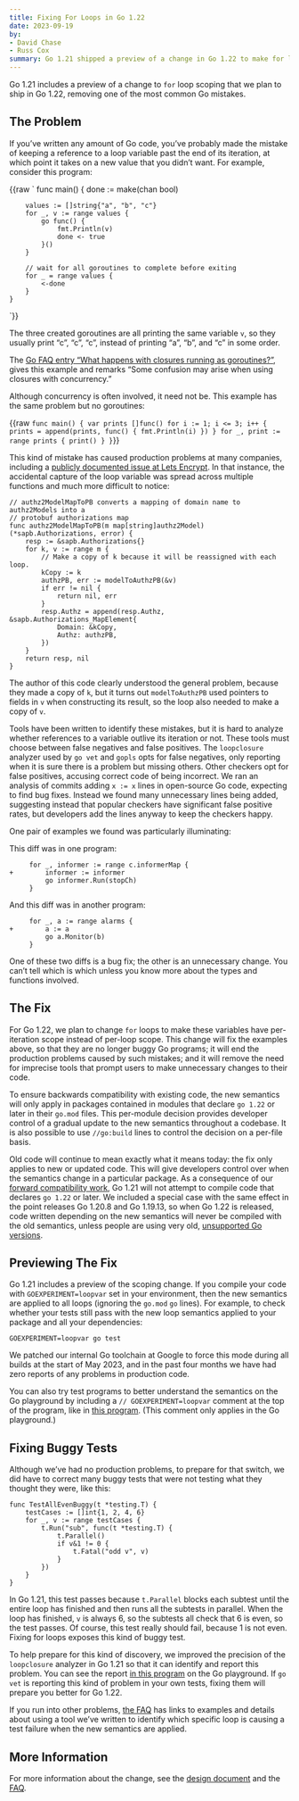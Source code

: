 ```yaml
---
title: Fixing For Loops in Go 1.22
date: 2023-09-19
by:
- David Chase
- Russ Cox
summary: Go 1.21 shipped a preview of a change in Go 1.22 to make for loops less error-prone.
---
```


Go 1.21 includes a preview of a change to `for` loop scoping
that we plan to ship in Go 1.22,
removing one of the most common Go mistakes.

## The Problem

If you’ve written any amount of Go code, you’ve probably made the mistake
of keeping a reference to a loop variable past the end of its iteration,
at which point it takes on a new value that you didn’t want.
For example, consider this program:

{{raw `
	func main() {
		done := make(chan bool)

		values := []string{"a", "b", "c"}
		for _, v := range values {
			go func() {
				fmt.Println(v)
				done <- true
			}()
		}

		// wait for all goroutines to complete before exiting
		for _ = range values {
			<-done
		}
	}
`}}

The three created goroutines are all printing the same variable `v`,
so they usually print “c”, “c”, “c”, instead of printing “a”, “b”, and “c” in some order.

The [Go FAQ entry “What happens with closures running as goroutines?”](https://go.dev/doc/faq#closures_and_goroutines),
gives this example and remarks
“Some confusion may arise when using closures with concurrency.”

Although concurrency is often involved, it need not be.
This example has the same problem but no goroutines:

{{raw `
	func main() {
		var prints []func()
		for i := 1; i <= 3; i++ {
			prints = append(prints, func() { fmt.Println(i) })
		}
		for _, print := range prints {
			print()
		}
	}
`}}

This kind of mistake has caused production problems at many companies,
including a
[publicly documented issue at Lets Encrypt](https://go.googlesource.com/proposal/+/master/design/60078-loopvar.md).
In that instance, the accidental capture of the loop variable was spread across
multiple functions and much more difficult to notice:

	// authz2ModelMapToPB converts a mapping of domain name to authz2Models into a
	// protobuf authorizations map
	func authz2ModelMapToPB(m map[string]authz2Model) (*sapb.Authorizations, error) {
		resp := &sapb.Authorizations{}
		for k, v := range m {
			// Make a copy of k because it will be reassigned with each loop.
			kCopy := k
			authzPB, err := modelToAuthzPB(&v)
			if err != nil {
				return nil, err
			}
			resp.Authz = append(resp.Authz, &sapb.Authorizations_MapElement{
				Domain: &kCopy,
				Authz: authzPB,
			})
		}
		return resp, nil
	}

The author of this code clearly understood the general problem, because they made a copy of `k`,
but it turns out `modelToAuthzPB` used pointers to fields in `v` when constructing its result,
so the loop also needed to make a copy of `v`.

Tools have been written to identify these mistakes, but it is hard to analyze
whether references to a variable outlive its iteration or not.
These tools must choose between false negatives and false positives.
The `loopclosure` analyzer used by `go vet` and `gopls` opts for false negatives,
only reporting when it is sure there is a problem but missing others.
Other checkers opt for false positives, accusing correct code of being incorrect.
We ran an analysis of commits adding `x := x` lines in open-source Go code,
expecting to find bug fixes.
Instead we found many unnecessary lines being added,
suggesting instead that popular checkers have significant false positive rates,
but developers add the lines anyway to keep the checkers happy.

One pair of examples we found was particularly illuminating:


This diff was in one program:

	     for _, informer := range c.informerMap {
	+        informer := informer
	         go informer.Run(stopCh)
	     }

And this diff was in another program:

	     for _, a := range alarms {
	+        a := a
	         go a.Monitor(b)
	     }

One of these two diffs is a bug fix; the other is an unnecessary change.
You can’t tell which is which unless you know more about the types
and functions involved.

## The Fix

For Go 1.22, we plan to change `for` loops to make these variables have
per-iteration scope instead of per-loop scope.
This change will fix the examples above, so that they are no longer buggy Go programs;
it will end the production problems caused by such mistakes;
and it will remove the need for imprecise tools that prompt users
to make unnecessary changes to their code.

To ensure backwards compatibility with existing code, the new semantics
will only apply in packages contained in modules that declare `go 1.22` or
later in their `go.mod` files.
This per-module decision provides developer control of a gradual update
to the new semantics throughout a codebase.
It is also possible to use `//go:build` lines to control the decision on a
per-file basis.

Old code will continue to mean exactly what it means today:
the fix only applies to new or updated code.
This will give developers control over when the semantics change
in a particular package.
As a consequence of our [forward compatibility work](toolchain),
Go 1.21 will not attempt to compile code that declares `go 1.22` or later.
We included a special case with the same effect in
the point releases Go 1.20.8 and Go 1.19.13,
so when Go 1.22 is released,
code written depending on the new semantics will never be compiled with
the old semantics, unless people are using very old, [unsupported Go versions](/doc/devel/release#policy).


## Previewing The Fix

Go 1.21 includes a preview of the scoping change.
If you compile your code with `GOEXPERIMENT=loopvar` set in your environment,
then the new semantics are applied to all loops
(ignoring the `go.mod` `go` lines).
For example, to check whether your tests still pass with the new loop semantics
applied to your package and all your dependencies:

	GOEXPERIMENT=loopvar go test

We patched our internal Go toolchain at Google to force this mode during all builds
at the start of May 2023, and in the past four months
we have had zero reports of any problems in production code.

You can also try test programs to better understand the semantics
on the Go playground by including a `// GOEXPERIMENT=loopvar` comment
at the top of the program, like in [this program](https://go.dev/play/p/YchKkkA1ETH).
(This comment only applies in the Go playground.)

## Fixing Buggy Tests

Although we’ve had no production problems,
to prepare for that switch, we did have to correct many buggy tests that were not
testing what they thought they were, like this:

	func TestAllEvenBuggy(t *testing.T) {
		testCases := []int{1, 2, 4, 6}
		for _, v := range testCases {
			t.Run("sub", func(t *testing.T) {
				t.Parallel()
				if v&1 != 0 {
					t.Fatal("odd v", v)
				}
			})
		}
	}

In Go 1.21, this test passes because `t.Parallel` blocks each subtest
until the entire loop has finished and then runs all the subtests
in parallel. When the loop has finished, `v` is always 6,
so the subtests all check that 6 is even,
so the test passes.
Of course, this test really should fail, because 1 is not even.
Fixing for loops exposes this kind of buggy test.

To help prepare for this kind of discovery, we improved the precision
of the `loopclosure` analyzer in Go 1.21 so that it can identify and
report this problem.
You can see the report [in this program](https://go.dev/play/p/WkJkgXRXg0m) on the Go playground.
If `go vet` is reporting this kind of problem in your own tests,
fixing them will prepare you better for Go 1.22.

If you run into other problems,
[the FAQ](https://github.com/golang/go/wiki/LoopvarExperiment#my-test-fails-with-the-change-how-can-i-debug-it)
has links to examples and details about using a tool we’ve written to identify
which specific loop is causing a test failure when the new semantics are applied.

## More Information

For more information about the change, see the
[design document](https://go.googlesource.com/proposal/+/master/design/60078-loopvar.md)
and the
[FAQ](https://go.dev/wiki/LoopvarExperiment).

